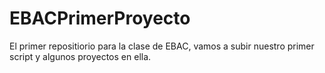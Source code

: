 # EBACPrimerProyecto
El primer repositiorio para la clase de EBAC, vamos a subir nuestro primer script y algunos proyectos en ella.
